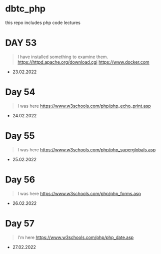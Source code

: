 # dbtc_php
this repo includes php code lectures

# DAY 53
> I have installed something to examine them.
> https://httpd.apache.org/download.cgi
> https://www.docker.com
- 23.02.2022 

# Day 54
> I was here https://www.w3schools.com/php/php_echo_print.asp
- 24.02.2022

# Day 55
> I was here https://www.w3schools.com/php/php_superglobals.asp
- 25.02.2022

# Day 56
> I was here https://www.w3schools.com/php/php_forms.asp
- 26.02.2022

# Day 57
> I'm here https://www.w3schools.com/php/php_date.asp
- 27.02.2022